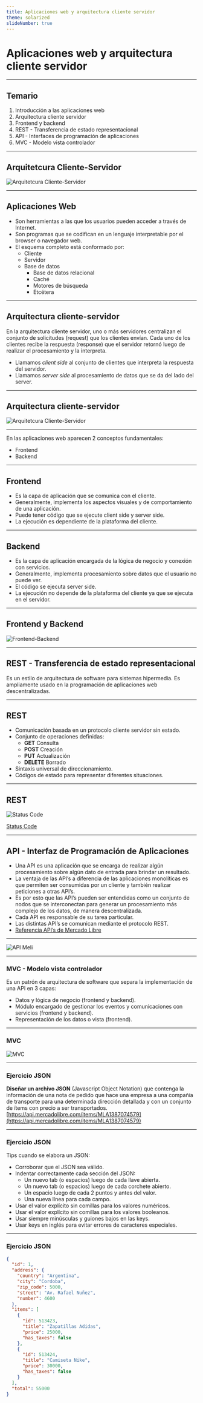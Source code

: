 ```yaml
---
title: Aplicaciones web y arquitectura cliente servidor
theme: solarized
slideNumber: true
---
```


# Aplicaciones web y arquitectura cliente servidor

---

## Temario

1. Introducción a las aplicaciones web
2. Arquitectura cliente servidor
3. Frontend y backend
4. REST - Transferencia de estado representacional
5. API - Interfaces de programación de aplicaciones
6. MVC - Modelo vista controlador

---

## Arquitetcura Cliente-Servidor

![Arquitetcura Cliente-Servidor](images/cliente-servidor/modelo-cliente-servidor.png)

---

## Aplicaciones Web

<!-- .slide: style="font-size: 0.85em" -->

- Son herramientas a las que los usuarios pueden acceder a través de Internet.
- Son programas que se codifican en un lenguaje interpretable por el browser o navegador web.
- El esquema completo está conformado por:
  - Cliente
  - Servidor
  - Base de datos
    - Base de datos relacional
    - Caché
    - Motores de búsqueda
    - Etcétera

---

## Arquitectura cliente-servidor

En la arquitectura cliente servidor, uno o más servidores centralizan el conjunto de solicitudes (request) que los clientes envían.
Cada uno de los clientes recibe la respuesta (response) que el servidor retornó luego de realizar el procesamiento y la interpreta.

- Llamamos _client side_ al conjunto de clientes que interpreta la respuesta del servidor.
- Llamamos _server side_ al procesamiento de datos que se da del lado del server.

---

## Arquitectura cliente-servidor

![Arquitetcura Cliente-Servidor](images/cliente-servidor/arq-cliente-servidor.png)

---

En las aplicaciones web aparecen 2 conceptos fundamentales:

- Frontend
- Backend

---

## Frontend

- Es la capa de aplicación que se comunica con el cliente.
- Generalmente, implementa los aspectos visuales y de comportamiento de una aplicación.
- Puede tener código que se ejecute client side y server side.
- La ejecución es dependiente de la plataforma del cliente.

---

## Backend

- Es la capa de aplicación encargada de la lógica de negocio y conexión con servicios.
- Generalmente, implementa procesamiento sobre datos que el usuario no puede ver.
- El código se ejecuta server side.
- La ejecución no depende de la plataforma del cliente ya que se ejecuta en el servidor.

---

## Frontend y Backend

![Frontend-Backend](images/cliente-servidor/front-back.png)

---

## REST - Transferencia de estado representacional

Es un estilo de arquitectura de software para sistemas hipermedia.
Es ampliamente usado en la programación de aplicaciones web descentralizadas.

---

## REST

- Comunicación basada en un protocolo cliente servidor sin estado.
- Conjunto de operaciones definidas:
  - **GET** Consulta
  - **POST** Creación
  - **PUT** Actualización
  - **DELETE** Borrado
- Sintaxis universal de direccionamiento.
- Códigos de estado para representar diferentes situaciones.

---

## REST

![Status Code](images/cliente-servidor/status-code.png)

[Status Code](https://cheatography.com/kstep/cheat-sheets/http-status-codes/#google_vignette)

---

## API - Interfaz de Programación de Aplicaciones

<!-- .slide: style="font-size: 0.80em" -->

- Una API es una aplicación que se encarga de realizar algún procesamiento sobre algún dato de entrada para brindar un resultado.
- La ventaja de las API’s a diferencia de las aplicaciones monolíticas es que permiten ser consumidas por un cliente y también realizar peticiones a otras API’s.
- Es por esto que las API’s pueden ser entendidas como un conjunto de nodos que se interconectan para generar un procesamiento más complejo de los datos, de manera descentralizada.
- Cada API es responsable de su tarea particular.
- Las distintas API’s se comunican mediante el protocolo REST.
- [Referencia API’s de Mercado Libre](https://developers.mercadolibre.com.ar/)

---

![API Meli](images/cliente-servidor/api-meli.png)

---

### MVC - Modelo vista controlador

Es un patrón de arquitectura de software que separa la implementación de una API en 3 capas:

- Datos y lógica de negocio (frontend y backend).
- Módulo encargado de gestionar los eventos y comunicaciones con servicios (frontend y backend).
- Representación de los datos o vista (frontend).

---

### MVC

![MVC](images/cliente-servidor/mvc.png)

---

### Ejercicio JSON

**Diseñar un archivo JSON** (Javascript Object Notation) que contenga la información de una nota de pedido que hace una empresa a una compañía de transporte para una determinada dirección detallada y con un conjunto de ítems con precio a ser transportados. [https://api.mercadolibre.com/items/MLA1387074579](https://api.mercadolibre.com/items/MLA1387074579)

---

### Ejercicio JSON

<!-- .slide: style="font-size: 0.85em" -->

Tips cuando se elabora un JSON:

- Corroborar que el JSON sea válido.
- Indentar correctamente cada sección del JSON:
  - Un nuevo tab (o espacios) luego de cada llave abierta.
  - Un nuevo tab (o espacios) luego de cada corchete abierto.
  - Un espacio luego de cada 2 puntos y antes del valor.
  - Una nueva línea para cada campo.
- Usar el valor explícito sin comillas para los valores numéricos.
- Usar el valor explícito sin comillas para los valores booleanos.
- Usar siempre minúsculas y guiones bajos en las keys.
- Usar keys en inglés para evitar errores de caracteres especiales.

---

### Ejercicio JSON

```json
{
  "id": 1,
  "address": {
    "country": "Argentina",
    "city": "Cordoba",
    "zip_code": 5000,
    "street": "Av. Rafael Nuñez",
    "number": 4600
  },
  "items": [
    {
      "id": 513423,
      "title": "Zapatillas Adidas",
      "price": 25000,
      "has_taxes": false
    },
    {
      "id": 513424,
      "title": "Camiseta Nike",
      "price": 30000,
      "has_taxes": false
    }
  ],
  "total": 55000
}
```
